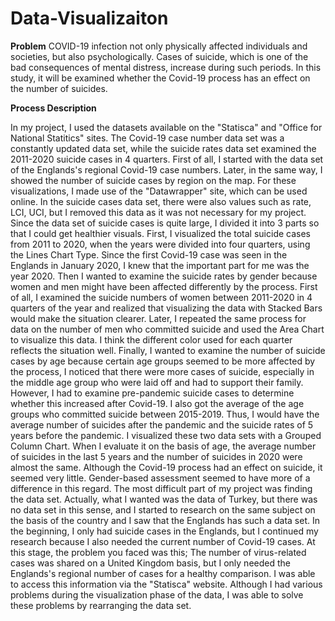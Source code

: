 # Data-Visualizaiton
<B>Problem</B>
COVID-19 infection not only physically affected individuals and societies, but also psychologically. Cases of suicide, which is one of the bad consequences of mental distress, increase during such periods. In this study, it will be examined whether the Covid-19 process has an effect on the number of suicides.

<B>Process Description</B>

<INDENT>In my project, I used the datasets available on the "Statisca" and "Office for National Statitics" sites. The Covid-19 case number data set was a constantly updated data set, while the suicide rates data set examined the 2011-2020 suicide cases in 4 quarters. First of all, I started with the data set of the Englands's regional Covid-19 case numbers. Later, in the same way, I showed the number of suicide cases by region on the map. For these visualizations, I made use of the "Datawrapper" site, which can be used online. In the suicide cases data set, there were also values such as rate, LCI, UCI, but I removed this data as it was not necessary for my project. Since the data set of suicide cases is quite large, I divided it into 3 parts so that I could get healthier visuals. First, I visualized the total suicide cases from 2011 to 2020, when the years were divided into four quarters, using the Lines Chart Type. Since the first Covid-19 case was seen in the Englands in January 2020, I knew that the important part for me was the year 2020. Then I wanted to examine the suicide rates by gender because women and men might have been affected differently by the process. First of all, I examined the suicide numbers of women between 2011-2020 in 4 quarters of the year and realized that visualizing the data with Stacked Bars would make the situation clearer. Later, I repeated the same process for data on the number of men who committed suicide and used the Area Chart to visualize this data. I think the different color used for each quarter reflects the situation well. Finally, I wanted to examine the number of suicide cases by age because certain age groups seemed to be more affected by the process, I noticed that there were more cases of suicide, especially in the middle age group who were laid off and had to support their family. However, I had to examine pre-pandemic suicide cases to determine whether this increased after Covid-19. I also got the average of the age groups who committed suicide between 2015-2019. Thus, I would have the average number of suicides after the pandemic and the suicide rates of 5 years before the pandemic. I visualized these two data sets with a Grouped Column Chart. When I evaluate it on the basis of age, the average number of suicides in the last 5 years and the number of suicides in 2020 were almost the same. Although the Covid-19 process had an effect on suicide, it seemed very little. Gender-based assessment seemed to have more of a difference in this regard.</INDENT>
The most difficult part of my project was finding the data set. Actually, what I wanted was the data of Turkey, but there was no data set in this sense, and I started to research on the same subject on the basis of the country and I saw that the Englands has such a data set. In the beginning, I only had suicide cases in the Englands, but I continued my research because I also needed the current number of Covid-19 cases. At this stage, the problem you faced was this; The number of virus-related cases was shared on a United Kingdom basis, but I only needed the Englands's regional number of cases for a healthy comparison. I was able to access this information via the "Statisca" website. Although I had various problems during the visualization phase of the data, I was able to solve these problems by rearranging the data set.
